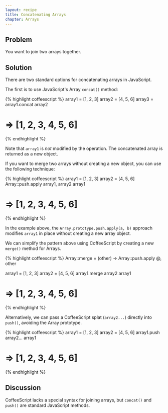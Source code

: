 ```yaml
---
layout: recipe
title: Concatenating Arrays
chapter: Arrays
---
```

## Problem

You want to join two arrays together.

## Solution

There are two standard options for concatenating arrays in JavaScript.

The first is to use JavaScript's Array `concat()` method:

{% highlight coffeescript %}
array1 = [1, 2, 3]
array2 = [4, 5, 6]
array3 = array1.concat array2
# => [1, 2, 3, 4, 5, 6]
{% endhighlight %}

Note that `array1` is _not_ modified by the operation. The concatenated array is returned as a new object.

If you want to merge two arrays without creating a new object, you can use the following technique:

{% highlight coffeescript %}
array1 = [1, 2, 3]
array2 = [4, 5, 6]
Array::push.apply array1, array2
array1
# => [1, 2, 3, 4, 5, 6]
{% endhighlight %}

In the example above, the `Array.prototype.push.apply(a, b)` approach modifies `array1` in place without creating a new array object.

We can simplify the pattern above using CoffeeScript by creating a new `merge()` method for Arrays.

{% highlight coffeescript %}
Array::merge = (other) -> Array::push.apply @, other

array1 = [1, 2, 3]
array2 = [4, 5, 6]
array1.merge array2
array1
# => [1, 2, 3, 4, 5, 6]
{% endhighlight %}

Alternatively, we can pass a CoffeeScript splat (`array2...`) directly into `push()`, avoiding the Array prototype.

{% highlight coffeescript %}
array1 = [1, 2, 3]
array2 = [4, 5, 6]
array1.push array2...
array1
# => [1, 2, 3, 4, 5, 6]
{% endhighlight %}

## Discussion

CoffeeScript lacks a special syntax for joining arrays, but `concat()` and `push()` are standard JavaScript methods.
